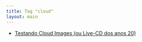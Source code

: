 ```yaml
---
title: Tag "cloud"
layout: main
---
```


* [Testando Cloud Images (ou Live-CD dos anos 20)](/./linux/linux-cloud-images)
